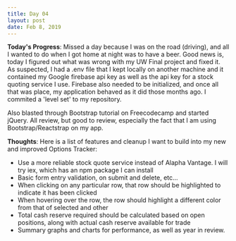 ```yaml
---
title: Day 04
layout: post
date: Feb 8, 2019
---
```


**Today's Progress**: Missed a day because I was on the road (driving), and all I wanted to do when I got home at night was to have a beer. Good news is, today I figured out what was wrong with my UW Final project and fixed it. As suspected, I had a .env file that I kept locally on another machine and it contained my Google firebase api key as well as the api key for a stock quoting service I use. Firebase also needed to be initialized, and once all that was place, my application behaved as it did those months ago. I commited a 'level set' to my repository. 

Also blasted through Bootstrap tutorial on Freecodecamp and started jQuery. All review, but good to review, especially the fact that I am using Bootstrap/Reactstrap on my app. 

**Thoughts**: Here is a list of features and cleanup I want to build into my new and improved Options Tracker:

* Use a more reliable stock quote service instead of Alapha Vantage. I will try iex, which has an npm package I can install
* Basic form entry validation, on submit and delete, etc...
* When clicking on any particular row, that row should be highlighted to indicate it has been clicked
* When hovering over the row, the row should highlight a different color from that of selected and other
* Total cash reserve required should be calculated based on open positions, along with actual cash reserve available for trade
* Summary graphs and charts for performance, as well as year in review. 


